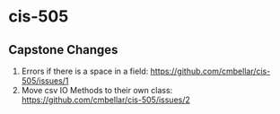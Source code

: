 # cis-505

## Capstone Changes
1. Errors if there is a space in a field: https://github.com/cmbellar/cis-505/issues/1
2. Move csv IO Methods to their own class: https://github.com/cmbellar/cis-505/issues/2
